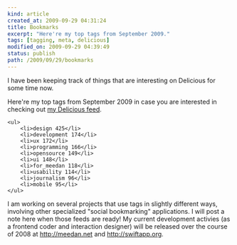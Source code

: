 ```yaml
---
kind: article
created_at: 2009-09-29 04:31:24
title: Bookmarks
excerpt: "Here're my top tags from September 2009."
tags: [tagging, meta, delicious]
modified_on: 2009-09-29 04:39:49
status: publish 
path: /2009/09/29/bookmarks
---
```


I have been keeping track of things that are interesting on Delicious for some time now. 

Here're my top tags from September 2009 in case you are interested in checking out <a href="http://delicious.com/unthinkingly">my Delicious feed</a>.

    <ul>
        <li>design 425</li>
        <li>development 174</li>
        <li>ux 172</li>
        <li>programming 166</li>
        <li>opensource 149</li>
        <li>ui 148</li>
        <li>for_meedan 118</li>
        <li>usability 114</li>
        <li>journalism 96</li>
        <li>mobile 95</li>
    </ul>

I am working on several projects that use tags in slightly different ways, involving other specialized "social bookmarking" applications. I will post a note here when those feeds are ready! My current development activies (as a frontend coder and interaction designer) will be released over the course of 2008 at <a href="http://meedan.net">http://meedan.net</a> and <a href="http://swiftapp.org">http://swiftapp.org</a>. 